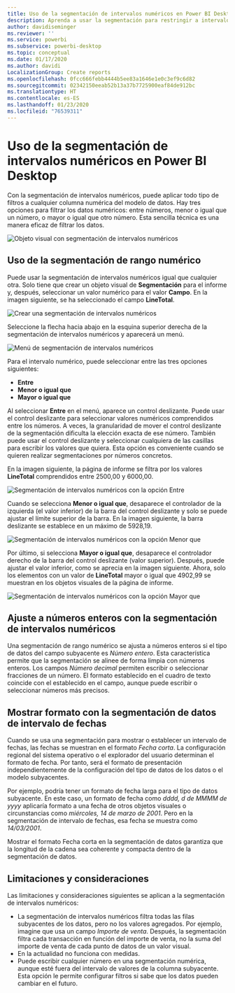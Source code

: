 ```yaml
---
title: Uso de la segmentación de intervalos numéricos en Power BI Desktop
description: Aprenda a usar la segmentación para restringir a intervalos numéricos en Power BI Desktop
author: davidiseminger
ms.reviewer: ''
ms.service: powerbi
ms.subservice: powerbi-desktop
ms.topic: conceptual
ms.date: 01/17/2020
ms.author: davidi
LocalizationGroup: Create reports
ms.openlocfilehash: 0fcc666febb4444b5ee83a1646e1e0c3ef9c6d82
ms.sourcegitcommit: 02342150eeab52b13a37b7725900eaf84de912bc
ms.translationtype: HT
ms.contentlocale: es-ES
ms.lasthandoff: 01/23/2020
ms.locfileid: "76539311"
---
```

# <a name="use-the-numeric-range-slicer-in-power-bi-desktop"></a>Uso de la segmentación de intervalos numéricos en Power BI Desktop

Con la segmentación de intervalos numéricos, puede aplicar todo tipo de filtros a cualquier columna numérica del modelo de datos. Hay tres opciones para filtrar los datos numéricos: entre números, menor o igual que un número, o mayor o igual que otro número. Esta sencilla técnica es una manera eficaz de filtrar los datos.

![Objeto visual con segmentación de intervalos numéricos](media/desktop-slicer-numeric-range/desktop-slicer-numeric-range-0.png)

## <a name="use-the-numeric-range-slicer"></a>Uso de la segmentación de rango numérico

Puede usar la segmentación de intervalos numéricos igual que cualquier otra. Solo tiene que crear un objeto visual de **Segmentación** para el informe y, después, seleccionar un valor numérico para el valor **Campo**. En la imagen siguiente, se ha seleccionado el campo **LineTotal**.

![Crear una segmentación de intervalos numéricos](media/desktop-slicer-numeric-range/desktop-slicer-numeric-range-1-create.png)

Seleccione la flecha hacia abajo en la esquina superior derecha de la segmentación de intervalos numéricos y aparecerá un menú.

![Menú de segmentación de intervalos numéricos](media/desktop-slicer-numeric-range/desktop-slicer-numeric-range-2-between.png)

Para el intervalo numérico, puede seleccionar entre las tres opciones siguientes:

* **Entre**
* **Menor o igual que**
* **Mayor o igual que**

Al seleccionar **Entre** en el menú, aparece un control deslizante. Puede usar el control deslizante para seleccionar valores numéricos comprendidos entre los números. A veces, la granularidad de mover el control deslizante de la segmentación dificulta la elección exacta de ese número. También puede usar el control deslizante y seleccionar cualquiera de las casillas para escribir los valores que quiera. Esta opción es conveniente cuando se quieren realizar segmentaciones por números concretos.

En la imagen siguiente, la página de informe se filtra por los valores **LineTotal** comprendidos entre 2500,00 y 6000,00.

![Segmentación de intervalos numéricos con la opción Entre](media/desktop-slicer-numeric-range/desktop-slicer-numeric-range-3-between-range.png)

Cuando se selecciona **Menor o igual que**, desaparece el controlador de la izquierda (el valor inferior) de la barra del control deslizante y solo se puede ajustar el límite superior de la barra. En la imagen siguiente, la barra deslizante se establece en un máximo de 5928,19.

![Segmentación de intervalos numéricos con la opción Menor que](media/desktop-slicer-numeric-range/desktop-slicer-numeric-range-4-less-than.png)

Por último, si selecciona **Mayor o igual que**, desaparece el controlador derecho de la barra del control deslizante (valor superior). Después, puede ajustar el valor inferior, como se aprecia en la imagen siguiente. Ahora, solo los elementos con un valor de **LineTotal** mayor o igual que 4902,99 se muestran en los objetos visuales de la página de informe.

![Segmentación de intervalos numéricos con la opción Mayor que](media/desktop-slicer-numeric-range/desktop-slicer-numeric-range-5-greater-than.png)

## <a name="snap-to-whole-numbers-with-the-numeric-range-slicer"></a>Ajuste a números enteros con la segmentación de intervalos numéricos

Una segmentación de rango numérico se ajusta a números enteros si el tipo de datos del campo subyacente es *Número entero*. Esta característica permite que la segmentación se alinee de forma limpia con números enteros. Los campos *Número decimal* permiten escribir o seleccionar fracciones de un número. El formato establecido en el cuadro de texto coincide con el establecido en el campo, aunque puede escribir o seleccionar números más precisos.

## <a name="display-formatting-with-the-date-range-slicer"></a>Mostrar formato con la segmentación de datos de intervalo de fechas

Cuando se usa una segmentación para mostrar o establecer un intervalo de fechas, las fechas se muestran en el formato *Fecha corta*. La configuración regional del sistema operativo o el explorador del usuario determinan el formato de fecha. Por tanto, será el formato de presentación independientemente de la configuración del tipo de datos de los datos o el modelo subyacentes.

Por ejemplo, podría tener un formato de fecha larga para el tipo de datos subyacente. En este caso, un formato de fecha como *dddd, d de MMMM de yyyy* aplicaría formato a una fecha de otros objetos visuales o circunstancias como *miércoles, 14 de marzo de 2001*. Pero en la segmentación de intervalo de fechas, esa fecha se muestra como *14/03/2001*.

Mostrar el formato Fecha corta en la segmentación de datos garantiza que la longitud de la cadena sea coherente y compacta dentro de la segmentación de datos.

## <a name="limitations-and-considerations"></a>Limitaciones y consideraciones

Las limitaciones y consideraciones siguientes se aplican a la segmentación de intervalos numéricos:

* La segmentación de intervalos numéricos filtra todas las filas subyacentes de los datos, pero no los valores agregados. Por ejemplo, imagine que usa un campo *Importe de venta*. Después, la segmentación filtra cada transacción en función del importe de venta, no la suma del importe de venta de cada punto de datos de un valor visual.
* En la actualidad no funciona con medidas.
* Puede escribir cualquier número en una segmentación numérica, aunque esté fuera del intervalo de valores de la columna subyacente. Esta opción le permite configurar filtros si sabe que los datos pueden cambiar en el futuro.

